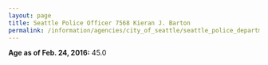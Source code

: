 ```yaml
---
layout: page
title: Seattle Police Officer 7568 Kieran J. Barton
permalink: /information/agencies/city_of_seattle/seattle_police_department/copbook/7568/
---
```


**Age as of Feb. 24, 2016:** 45.0
